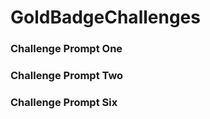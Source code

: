 # GoldBadgeChallenges

### Challenge Prompt One



### Challenge Prompt Two



### Challenge Prompt Six
